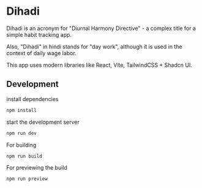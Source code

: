 # Dihadi

Dihadi is an acronym for "Diurnal Harmony Directive" - a complex title for a simple habit tracking app.

Also, "Dihadi" in hindi stands for "day work", although it is used in the context of daily wage labor.

This app uses modern libraries like React, Vite, TailwindCSS + Shadcn UI.

## Development

install dependencies

```bash
npm install
```

start the development server

```bash
npm run dev
```

For building
```bash
npm run build
```

For previewing the build
```bash
npm run preview
```